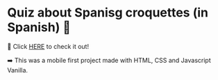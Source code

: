# Quiz about Spanisg croquettes (in Spanish) 📸
<p>🔗 Click <a href="[https://airin181.github.io/07_web-personal/](https://airin181.github.io/quiz-croquetas/)">HERE</a> to check it out!</p>

<p>➡️ This was a mobile first project made with HTML, CSS and Javascript Vanilla. </p>

